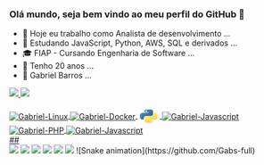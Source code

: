 ### Olá mundo, seja bem vindo ao meu perfil do GitHub 👋
 
- 🔭 Hoje eu trabalho como Analista de desenvolvimento ...
- 🌱 Estudando JavaScript, Python, AWS, SQL e derivados ...
- 🎓 FIAP - Cursando Engenharia de Software ...
- 🥳 Tenho 20 anos ... 
- 🥋 Gabriel Barros ...
 
<div>
<a href="https://github.com/Gabs-full">
<img height="180em" src="https://github-readme-stats.vercel.app/api?username=Gabs-full&show_icons=true&theme=tokyonight&include_all_commits=true&count_private=true"/>
<img height="180em" src="https://github-readme-stats.vercel.app/api/top-langs/?username=23Ant&layout=compact&langs_count=7&theme=tokyonight"/>
</div>
<div style="display: inline_block"><br>
<img align="center" alt="Gabriel-Linux" height="30" width="40" src="https://www.svgrepo.com/show/184138/linux.svg">
<img align="center" alt="Gabriel-Docker" height="30" width="40" src="https://cdn.worldvectorlogo.com/logos/docker.svg">
<img align="center" alt="Gabriel-Python" height="30" width="40" src="https://raw.githubusercontent.com/devicons/devicon/master/icons/python/python-original.svg">
<img align="center" alt="Gabriel-Javascript" height="30" width="40" src="https://cdn.iconscout.com/icon/free/png-256/javascript-2752148-2284965.png">
<img align="center" alt="Gabriel-PHP" height="30" width="40" src="https://upload.wikimedia.org/wikipedia/commons/2/27/PHP-logo.svg">
<img align="center" alt="Gabriel-Javascript" height="30" width="40" src="https://img.icons8.com/color/452/sql.png">
</div>
  ##
 
<div> 
<a href="https://www.youtube.com/channel/UC_-uuuZbY0AAt9CViNzvc-Q" target="_blank"><img src="https://img.shields.io/badge/YouTube-FF0000?style=for-the-badge&logo=youtube&logoColor=white" target="_blank"></a>
<a href="" target="_blank"><img src="[https://www.instagram.com/gabriel_.tech/?hl=en&logo=instagram&logoColor=white" target="_blank](https://img.shields.io/badge/-Instagram-%23E4405F?style=for-the-badge&logo=instagram&logoColor=white%22)"></a>
<a href="https://www.twitch.tv/o23n" target="_blank"><img src="https://img.shields.io/badge/Twitch-9146FF?style=for-the-badge&logo=twitch&logoColor=white" target="_blank"></a>
<a href="https://discord.gg/pDbY76q8Qf" target="_blank"><img src="https://img.shields.io/badge/Discord-7289DA?style=for-the-badge&logo=discord&logoColor=white" target="_blank"></a> 
<a href = "mailto:menod3v@gmail.com"><img src="https://img.shields.io/badge/-Gmail-%23333?style=for-the-badge&logo=gmail&logoColor=white" target="_blank"></a>
<a href="" target="_blank"><img src="[https://www.linkedin.com/in/gabriel-barros-a29a3a273/&logo=linkedin&logoColor=white" target="_blank](https://img.shields.io/badge/-LinkedIn-%230077B5?style=for-the-badge&logo=linkedin&logoColor=white%22)"></a> 
  ![Snake animation](https://github.com/Gabs-full)
</div>
<!---
Gabs-full/Gabs-full is a ✨ special ✨ repository because its `README.md` (this file) appears on your GitHub profile.
You can click the Preview link to take a look at your changes.
--->
